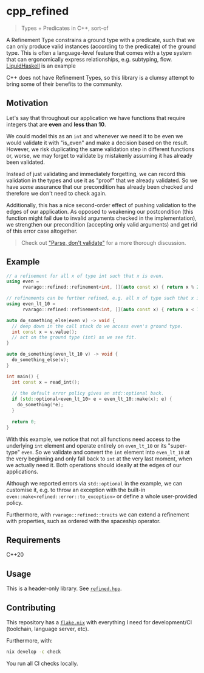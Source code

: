# cpp_refined

> Types + Predicates in C++, sort-of

A Refinement Type constrains a ground type with a predicate, such that we can only produce valid instances (according to the predicate) of the ground type. This is often a language-level feature that comes with a type system that can ergonomically express relationships, e.g. subtyping, flow. [LiquidHaskell](https://ucsd-progsys.github.io/liquidhaskell/) is an example

C++ does not have Refinement Types, so this library is a clumsy attempt to bring some of their benefits to the community.

## Motivation

Let's say that throughout our application we have functions that require integers that are **even** and **less than 10**.

We could model this as an `int` and whenever we need it to be even we would validate it with "is_even" and make a decision based on the result. However, we risk duplicating the same validation step in different functions or, worse, we may forget to validate by mistakenly assuming it has already been validated.

Instead of just validating and immediately forgetting, we can record this validation in the types and use it as "proof" that we already validated. So we have _some_ assurance that our precondition has already been checked and therefore we don't need to check again.

Additionally, this has a nice second-order effect of pushing validation to the edges of our application. As opposed to weakening our postcondition (this function might fail due to invalid arguments checked in the implementation), we strengthen our precondition (accepting only valid arguments) and get rid of this error case altogether.

> Check out ["Parse, don't validate"](https://lexi-lambda.github.io/blog/2019/11/05/parse-don-t-validate/) for a more thorough discussion.

## Example

```cpp
// a refinement for all x of type int such that x is even.
using even =
      rvarago::refined::refinement<int, [](auto const x) { return x % 2 == 0; }>;

// refinements can be further refined, e.g. all x of type such that x is even **and x < 10**.
using even_lt_10 =
      rvarago::refined::refinement<int, [](auto const x) { return x < 10; }, even>;

auto do_something_else(even v) -> void {
  // deep down in the call stack do we access even's ground type.
  int const x = v.value();
  // act on the ground type (int) as we see fit. 
}

auto do_something(even_lt_10 v) -> void {
  do_something_else(v);
}

int main() {
  int const x = read_int();
  
  // the default error policy gives an std::optional back.
  if (std::optional<even_lt_10> e = even_lt_10::make(x); e) {
    do_something(*e);
  }
  
  return 0;
}
```

With this example, we notice that not all functions need access to the underlying `int` element and operate entirely on `even_lt_10` or its "super-type" `even`. So we validate and convert the `int` element into `even_lt_10` at the very beginning and only fall back to `int` at the very last moment, when we actually need it. Both operations should ideally at the edges of our applications.

Although we reported errors via `std::optional` in the example, we can customise it, e.g. to throw an exception with the built-in `even::make<refined::error::to_exception>` or define a whole user-provided policy.

Furthermore, with `rvarago::refined::traits` we can extend a refinement with properties, such as ordered with the spaceship operator.

## Requirements

C++20

## Usage

This is a header-only library. See [`refined.hpp`](include/rvarago/refined.hpp).

## Contributing

This repository has a [`flake.nix`](./flake.nix) with everything I need for development/CI (toolchain, language server, etc).

Furthermore, with:

```sh
nix develop -c check
```

You run all CI checks locally.
